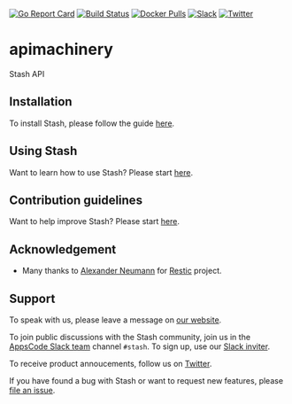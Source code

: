 [![Go Report Card](https://goreportcard.com/badge/stash.appscode.dev/apimachinery)](https://goreportcard.com/report/stash.appscode.dev/apimachinery)
[![Build Status](https://github.com/stashed/apimachinery/workflows/CI/badge.svg)](https://github.com/stashed/apimachinery/actions?workflow=CI)
[![Docker Pulls](https://img.shields.io/docker/pulls/appscode/stash.svg)](https://hub.docker.com/r/appscode/stash/)
[![Slack](https://slack.appscode.com/badge.svg)](https://slack.appscode.com)
[![Twitter](https://img.shields.io/twitter/follow/kubestash.svg?style=social&logo=twitter&label=Follow)](https://twitter.com/intent/follow?screen_name=KubeStash)

# apimachinery

Stash API

## Installation

To install Stash, please follow the guide [here](https://stash.run/docs/latest/setup/).

## Using Stash

Want to learn how to use Stash? Please start [here](https://stash.run/docs/latest/).

## Contribution guidelines

Want to help improve Stash? Please start [here](https://stash.run/docs/latest/welcome/contributing).

## Acknowledgement
 - Many thanks to [Alexander Neumann](https://github.com/fd0) for [Restic](https://restic.net) project.

## Support

To speak with us, please leave a message on [our website](https://appscode.com/contact/).

To join public discussions with the Stash community, join us in the [AppsCode Slack team](https://appscode.slack.com/messages/C8NCX6N23/details/) channel `#stash`. To sign up, use our [Slack inviter](https://slack.appscode.com/).

To receive product annoucements, follow us on [Twitter](https://twitter.com/KubeStash).

If you have found a bug with Stash or want to request new features, please [file an issue](https://github.com/stashed/project/issues/new).

